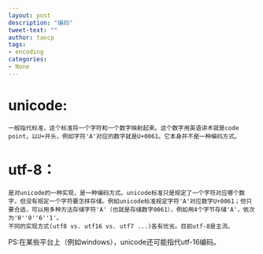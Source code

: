 ```yaml
---
layout: post
description: "编码"
tweet-text: ""
author: taocp
tags:
- encoding
categories: 
- None 
---
```


unicode:
=======
    一般指代标准，这个标准将一个字符和一个数字映射起来。这个数字用英语讲术就是code point，以U+开头，例如字符'A'对应的数字就是U+0061。它本身并不是一种编码方式。
utf-8：
=======
    是对unicode的一种实现，是一种编码方式。unicode标准只是规定了一个字符对应哪个数字，但没有规定一个字符要怎样存储。例如unicode标准规定字符'A'对应数字U+0061；但只要合适，可以用多种方法存储字符'A'（也就是存储数字0061），例如用4个字节存储'A'，依次为'0''0''6''1'。
    不同的实现方式(utf8 vs. utf16 vs. utf7 ...)各有优劣。目前utf-8是主流。

PS:在某些平台上（例如windows），unicode还可能指代utf-16编码。
